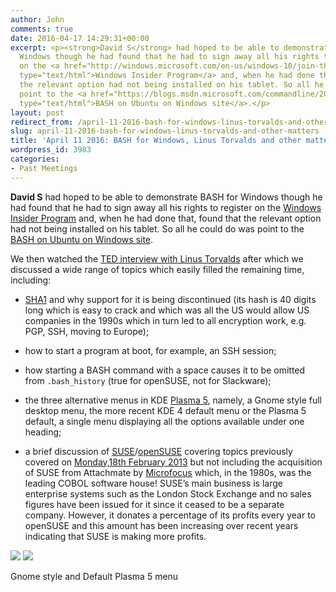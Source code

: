 ```yaml
---
author: John
comments: true
date: 2016-04-17 14:29:31+00:00
excerpt: <p><strong>David S</strong> had hoped to be able to demonstrate BASH for
  Windows though he had found that he had to sign away all his rights to register
  on the <a href="http://windows.microsoft.com/en-us/windows-10/join-the-windows-insider-program"
  type="text/html">Windows Insider Program</a> and, when he had done that, found that
  the relevant option had not being installed on his tablet. So all he could do was
  point to the <a href="https://blogs.msdn.microsoft.com/commandline/2016/04/06/bash-on-ubuntu-on-windows-download-now-3/"
  type="text/html">BASH on Ubuntu on Windows site</a>.</p>
layout: post
redirect_from: /april-11-2016-bash-for-windows-linus-torvalds-and-other-matters
slug: april-11-2016-bash-for-windows-linus-torvalds-and-other-matters
title: 'April 11 2016: BASH for Windows, Linus Torvalds and other matters'
wordpress_id: 3983
categories:
- Past Meetings
---
```


**David S** had hoped to be able to demonstrate BASH for Windows though he had found that he had to sign away all his rights to register on the [Windows Insider Program](http://windows.microsoft.com/en-us/windows-10/join-the-windows-insider-program) and, when he had done that, found that the relevant option had not being installed on his tablet. So all he could do was point to the [BASH on Ubuntu on Windows site](https://blogs.msdn.microsoft.com/commandline/2016/04/06/bash-on-ubuntu-on-windows-download-now-3/).




We then watched the [TED interview with Linus Torvalds](https://www.ted.com/talks/linus_torvalds_the_mind_behind_linux) after which we discussed a wide range of topics which easily filled the remaining time, including:






  * [SHA1](https://en.wikipedia.org/wiki/SHA-1) and why support for it is being discontinued (its hash is 40 digits long which is easy to crack and which was all the US would allow US companies in the 1990s which in turn led to all encryption work, e.g. PGP, SSH, moving to Europe);


  * how to start a program at boot, for example, an SSH session;


  * how starting a BASH command with a space causes it to be omitted from `.bash_history` (true for openSUSE, not for Slackware);


  * the three alternative menus in KDE [Plasma 5](https://community.kde.org/Plasma), namely, a Gnome style full desktop menu, the more recent KDE 4 default menu or the Plasma 5 default, a single menu displaying all the options available under one heading;


  * a brief discussion of [SUSE](https://www.suse.com/)/[openSUSE](https://www.opensuse.org/) covering topics previously covered on [Monday,18th February 2013](http://www.bradlug.co.uk/february-18th-2013-memtest86-fablab-bcb-and-suse/suse_02_12/) but not including the acquisition of SUSE from Attachmate by [Microfocus](https://www.microfocus.com/) which, in the 1980s, was the leading COBOL software house! SUSE’s main business is large enterprise systems such as the London Stock Exchange and no sales figures have been issued for it since it ceased to be a separate company. However, it donates a percentage of its profits every year to openSUSE and this amount has been increasing over recent years indicating that SUSE is making more profits.

<img src="http://www.bradlug.co.uk/blogs/2016/04/17/images/Gnome_style_396px.png" >
<img src="http://www.bradlug.co.uk/blogs/2016/04/17/images/Plasma_default_384px.png" >
<p>Gnome style and Default Plasma 5 menu</p>
